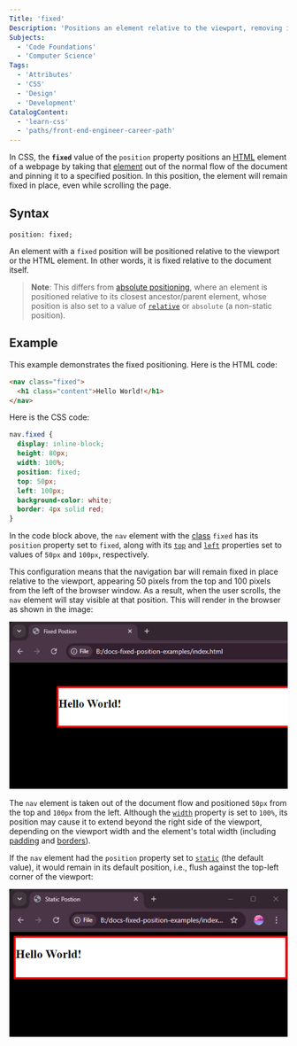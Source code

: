 ```yaml
---
Title: 'fixed'
Description: 'Positions an element relative to the viewport, removing it from the document flow and keeping it fixed during page scrolling.'
Subjects:
  - 'Code Foundations'
  - 'Computer Science'
Tags:
  - 'Attributes'
  - 'CSS'
  - 'Design'
  - 'Development'
CatalogContent:
  - 'learn-css'
  - 'paths/front-end-engineer-career-path'
---
```


In CSS, the **`fixed`** value of the `position` property positions an [HTML](https://www.codecademy.com/resources/docs/html) element of a webpage by taking that [element](https://www.codecademy.com/resources/docs/html/elements) out of the normal flow of the document and pinning it to a specified position. In this position, the element will remain fixed in place, even while scrolling the page.

## Syntax

```pseudo
position: fixed;
```

An element with a `fixed` position will be positioned relative to the viewport or the HTML element. In other words, it is fixed relative to the document itself.

> **Note**: This differs from [absolute positioning](https://www.codecademy.com/resources/docs/css/position/absolute), where an element is positioned relative to its closest ancestor/parent element, whose position is also set to a value of [`relative`](https://www.codecademy.com/resources/docs/css/position/relative) or `absolute` (a non-static position).

## Example

This example demonstrates the fixed positioning. Here is the HTML code:

```html
<nav class="fixed">
  <h1 class="content">Hello World!</h1>
</nav>
```

Here is the CSS code:

```css
nav.fixed {
  display: inline-block;
  height: 80px;
  width: 100%;
  position: fixed;
  top: 50px;
  left: 100px;
  background-color: white;
  border: 4px solid red;
}
```

In the code block above, the `nav` element with the [class](https://www.codecademy.com/resources/docs/html/classes) `fixed` has its `position` property set to `fixed`, along with its [`top`](https://www.codecademy.com/resources/docs/css/position/top) and [`left`](https://www.codecademy.com/resources/docs/css/position/left) properties set to values of `50px` and `100px`, respectively.

This configuration means that the navigation bar will remain fixed in place relative to the viewport, appearing 50 pixels from the top and 100 pixels from the left of the browser window. As a result, when the user scrolls, the `nav` element will stay visible at that position. This will render in the browser as shown in the image:

![Image of a fixed nav element in the browser window/viewport](https://raw.githubusercontent.com/Codecademy/docs/main/media/position-fixed-example.png)

The `nav` element is taken out of the document flow and positioned `50px` from the top and `100px` from the left. Although the [`width`](https://www.codecademy.com/resources/docs/css/sizing/width) property is set to `100%`, its position may cause it to extend beyond the right side of the viewport, depending on the viewport width and the element's total width (including [padding](https://www.codecademy.com/resources/docs/css/padding) and [borders](https://www.codecademy.com/resources/docs/css/borders)).

If the `nav` element had the `position` property set to [`static`](https://www.codecademy.com/resources/docs/css/position/static) (the default value), it would remain in its default position, i.e., flush against the top-left corner of the viewport:

![Image of a static nav element in the browser window/viewport](https://raw.githubusercontent.com/Codecademy/docs/main/media/position-static-example.png)
